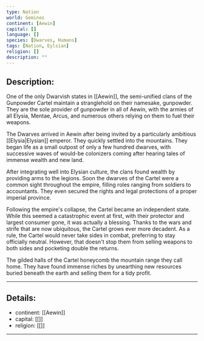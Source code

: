 ```yaml
---
type: Nation
world: Geminos
continent: [Aewin]
capital: []
language: []
species: [Dwarves, Humans]
tags: [Nation, Eylsian]
religion: []
description: ""
---
```


## Description:

One of the only Dwarvish states in [[Aewin]], the semi-unified clans of the Gunpowder Cartel maintain a stranglehold on their namesake, gunpowder. They are the sole provider of gunpowder in all of Aewin, with the armies of all Elysia, Mentae, Arcus, and numerous others relying on them to fuel their weapons.

The Dwarves arrived in Aewin after being invited by a particularly ambitious [[Elysia|Elysian]] emperor. They quickly settled into the mountains. They began life as a small outpost of only a few hundred dwarves, with successive waves of would-be colonizers coming after hearing tales of immense wealth and new land. 

After integrating well into Elysian culture, the clans found wealth by providing arms to the legions. Soon the dwarves of the Cartel were a common sight throughout the empire, filling roles ranging from soldiers to accountants. They even secured the rights and legal protections of a proper imperial province.

Following the empire's collapse, the Cartel became an independent state. While this seemed a catastrophic event at first, with their protector and largest consumer gone, it was actually a blessing. Thanks to the wars and strife that are now ubiquitous, the Cartel grows ever more decadent. As a rule, the Cartel would never take sides in combat, preferring to stay officially neutral. However, that doesn't stop them from selling weapons to both sides and pocketing double the returns.

The gilded halls of the Cartel honeycomb the mountain range they call home. They have found immense riches by unearthing new resources buried beneath the earth and selling them for a tidy profit.

---
## Details:
- continent: [[Aewin]]
- capital: [[]]
- religion: [[]]

---




